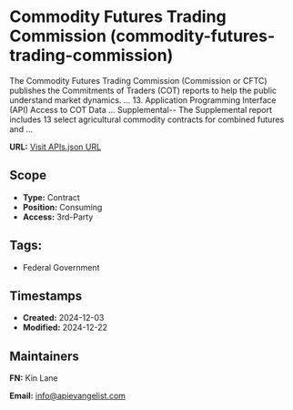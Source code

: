 # Commodity Futures Trading Commission (commodity-futures-trading-commission)
The Commodity Futures Trading Commission (Commission or CFTC) publishes the Commitments of Traders (COT) reports to help the public understand market dynamics. ... 13. Application Programming Interface (API) Access to COT Data ... Supplemental-- The Supplemental report includes 13 select agricultural commodity contracts for combined futures and ...

**URL:** [Visit APIs.json URL](https://raw.githubusercontent.com/api-evangelist/commodity-futures-trading-commission/refs/heads/main/apis.yml    )

## Scope

- **Type:** Contract 
- **Position:** Consuming 
- **Access:** 3rd-Party 

## Tags:

 - Federal Government

## Timestamps

- **Created:** 2024-12-03 
- **Modified:** 2024-12-22 

## Maintainers

**FN:** Kin Lane

**Email:** info@apievangelist.com


